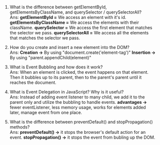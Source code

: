 1. What is the difference between getElementById, getElementsByClassName, and querySelector / querySelectorAll?<br>
Ans: 
<strong>getElementById =</strong> We access an element with it's id.
<strong>getElementsByClassName =</strong> We access the elements with their className.
<strong>querySelector =</strong> We access the first element that matches the selector we pass.
<strong>querySelectorAll =</strong> We access all the elements that matches the selector we pass.

2. How do you create and insert a new element into the DOM?<br>
Ans: 
<strong>Creation -></strong> By using "document.create('element-tag')"
<strong>Insertion -></strong> By using "parent.appendChild(element)"

3. What is Event Bubbling and how does it work?<br>
Ans: When an element is clicked, the event happens on that element. Then it bubbles up to its parent, then to the parent's parent until it reaches the document. 

4. What is Event Delegation in JavaScript? Why is it useful?<br>
Ans: Instead of adding event listener to many child, we add it to the parent only and utilize the bubbling to handle events.
<strong>advantages -></strong> fewer eventListener, less memory usage, works for elements added later, manage event from one place.

5. What is the difference between preventDefault() and stopPropagation() methods?<br>
Ans:
<strong>preventDefault() -></strong> it stops the browser's default action for an event.
<strong>stopPropagation() -></strong> it stops the event from bubling up the DOM.